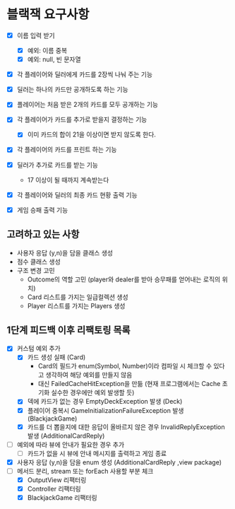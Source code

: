 # 블랙잭 요구사항

- [x] 이름 입력 받기
    - [x] 예외: 이름 중복
    - [x] 예외: null, 빈 문자열
- [x] 각 플레이어와 딜러에게 카드를 2장씩 나눠 주는 기능
- [x] 딜러는 하나의 카드만 공개하도록 하는 기능
- [x] 플레이어는 처음 받은 2개의 카드를 모두 공개하는 기능
- [x] 각 플레이어가 카드를 추가로 받을지 결정하는 기능
    - [x] 이미 카드의 합이 21을 이상이면 받지 않도록 한다.
- [x] 각 플레이어의 카드를 프린트 하는 기능
- [x] 딜러가 추가로 카드를 받는 기능
    - 17 이상이 될 때까지 계속받는다

- [x] 각 플레이어와 딜러의 최종 카드 현황 출력 기능
- [x] 게임 승패 출력 기능

## 고려하고 있는 사항

- 사용자 응답 (y,n)을 담을 클래스 생성
- 점수 클래스 생성
- 구조 변경 고민
    - Outcome의 역할 고민 (player와 dealer를 받아 승무패를 얻어내는 로직의 위치)
    - Card 리스트를 가지는 일급컬렉션 생성
    - Player 리스트를 가지는 Players 생성

## 1단계 피드백 이후 리팩토링 목록

- [x] 커스텀 예외 추가
    - [x] 카드 생성 실패 (Card)
        - Card의 필드가 enum(Symbol, Number)이라 컴파일 시 체크할 수 있다고 생각하여 해당 예외를 만들지 않음
        - 대신 FailedCacheHitException을 만듦 (현재 프로그램에서는 Cache 초기화 실수한 경우에만 예외 발생할 듯)
    - [x] 덱에 카드가 없는 경우 EmptyDeckException 발생 (Deck)
    - [x] 플레이어 중복시 GameInitializationFailureException 발생 (BlackjackGame)
    - [x] 카드를 더 뽑을지에 대한 응답이 올바르지 않은 경우 InvalidReplyException 발생 (AdditionalCardReply)
- [ ] 예외에 따라 뷰에 안내가 필요한 경우 추가
    - [ ] 카드가 없을 시 뷰에 안내 메시지를 출력하고 게임 종료
- [x] 사용자 응답 (y,n)을 담을 enum 생성 (AdditionalCardReply ,view package)
- [ ] 메서드 분리, stream 또는 forEach 사용할 부분 체크
    - [x] OutputView 리팩터링
    - [x] Controller 리팩터링
    - [x] BlackjackGame 리팩터링

